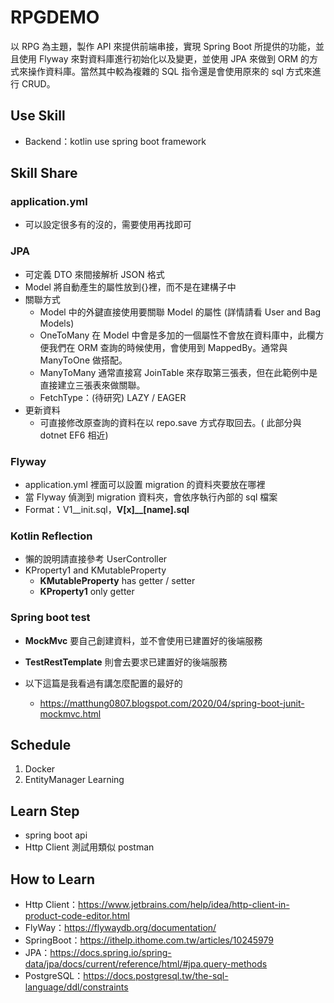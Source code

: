 # RPGDEMO
以 RPG 為主題，製作 API 來提供前端串接，實現 Spring Boot 所提供的功能，並且使用 Flyway 來對資料庫進行初始化以及變更，並使用 JPA 來做到 ORM 的方式來操作資料庫。當然其中較為複雜的 SQL 指令還是會使用原來的 sql 方式來進行 CRUD。

## Use Skill

- Backend：kotlin use spring boot framework

## Skill Share

### application.yml

- 可以設定很多有的沒的，需要使用再找即可

### JPA

- 可定義 DTO 來間接解析 JSON 格式
- Model 將自動產生的屬性放到{}裡，而不是在建構子中
- 關聯方式
  - Model 中的外鍵直接使用要關聯 Model 的屬性 (詳情請看 User and Bag Models)
  - OneToMany 在 Model 中會是多加的一個屬性不會放在資料庫中，此欄方便我們在 ORM 查詢的時候使用，會使用到 MappedBy。通常與 ManyToOne 做搭配。
  - ManyToMany 通常直接寫 JoinTable 來存取第三張表，但在此範例中是直接建立三張表來做關聯。
  - FetchType：(待研究) LAZY / EAGER
- 更新資料
  - 可直接修改原查詢的資料在以 repo.save 方式存取回去。( 此部分與 dotnet EF6 相近)
  
### Flyway

- application.yml 裡面可以設置 migration 的資料夾要放在哪裡
- 當 Flyway 偵測到 migration 資料夾，會依序執行內部的 sql 檔案
- Format：V1__init.sql，**V[x]__[name].sql**


### Kotlin Reflection

- 懶的說明請直接參考 UserController
- KProperty1 and KMutableProperty
  - **KMutableProperty** has getter / setter
  - **KProperty1** only getter

### Spring boot test

- **MockMvc** 要自己創建資料，並不會使用已建置好的後端服務
- **TestRestTemplate** 則會去要求已建置好的後端服務

- 以下這篇是我看過有講怎麼配置的最好的
  - https://matthung0807.blogspot.com/2020/04/spring-boot-junit-mockmvc.html

## Schedule

1. Docker
2. EntityManager Learning

## Learn Step

- spring boot api
- Http Client 測試用類似 postman

## How to Learn

- Http Client：https://www.jetbrains.com/help/idea/http-client-in-product-code-editor.html
- FlyWay：https://flywaydb.org/documentation/
- SpringBoot：https://ithelp.ithome.com.tw/articles/10245979
- JPA：https://docs.spring.io/spring-data/jpa/docs/current/reference/html/#jpa.query-methods
- PostgreSQL：https://docs.postgresql.tw/the-sql-language/ddl/constraints
